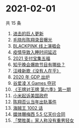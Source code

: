 # 2021-02-01

共 15 条

<!-- BEGIN -->
<!-- 最后更新时间 Mon Feb 01 2021 16:32:13 GMT+0800 (CST) -->
1. [进击的巨人更新](https://www.zhihu.com/search?q=进击的巨人)
1. [毛晓彤陈翔录音曝光](https://www.zhihu.com/search?q=毛晓彤陈翔录音)
1. [BLACKPINK 线上演唱会](https://www.zhihu.com/search?q=blackpink)
1. [疫情导致入睡时间延迟](https://www.zhihu.com/search?q=睡眠周期)
1. [2021 支付宝集五福](https://www.zhihu.com/search?q=支付宝五福)
1. [知乎晚会爆款节目有哪些？](https://www.zhihu.com/search?q=答案奇遇夜)
1. [汪峰新歌《没有人在乎》](https://www.zhihu.com/search?q=汪峰新歌)
1. [2020 年 GDP 出炉](https://www.zhihu.com/search?q=2020gdp)
1. [谷爱凌 X Games 夺冠](https://www.zhihu.com/search?q=谷爱凌)
1. [《王牌对王牌 第六季》第一期](https://www.zhihu.com/search?q=王牌对王牌)
1. [小米起诉美国政府](https://www.zhihu.com/search?q=小米)
1. [陈翔否认当年出轨事件](https://www.zhihu.com/search?q=陈翔)
1. [海贼王 1002 话](https://www.zhihu.com/search?q=海贼王)
1. [媒体曝梅西 5.5 亿天价合同](https://www.zhihu.com/search?q=梅西)
1. [「樊胜美」家人称没有重男轻女](https://www.zhihu.com/search?q=现实版樊胜美)
<!-- END -->
